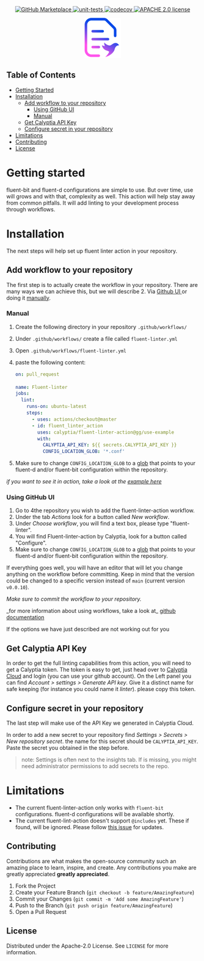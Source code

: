 <p align="center">
    <a href="https://github.com/marketplace/actions/fluent-linter-action">
      <img src="https://img.shields.io/badge/Marketplace-v2-undefined.svg?logo=github&logoColor=white&style=flat" alt="GitHub Marketplace" />
    </a>
    <a href="https://github.com/calyptia/fluent-lint-action/actions/workflows/unit-tests.yml">
      <img src="https://github.com/calyptia/fluent-linter-action/actions/workflows/unit-tests.yml/badge.svg" alt="unit-tests" />
    </a>
    <a href="https://codecov.io/gh/calyptia/fluent-linter-action">
      <img src="https://codecov.io/gh/calyptia/fluent-linter-action/branch/main/graph/badge.svg?token=48gHuQl8zV" alt="codecov" />
    </a>
  <a href="https://github.com/calyptia/fluent-linter-action/blob/main/LICENSE">
      <img src="https://img.shields.io/github/license/calyptia/fluent-linter-action" alt="APACHE 2.0 license" />
    </a>
</p>

<p align="center">
  <a href="https://github.com/calyptia/fluent-linter-action">
    <img src="logo.svg" alt="Logo" width="95" height="105">
  </a>

  </p>

## Table of Contents

- [Getting Started](#getting-started)
- [Installation](#installation)
  - [Add workflow to your repository](#add-workflow-to-your-repository)
    - [Using GitHub UI](#using-github-ui)
    - [Manual](#manual)
  - [Get Calyptia API Key](#get-calyptia-api-key)
  - [Configure secret in your repository](#configure-secret-in-your-repository)
- [Limitations](#limitations)
- [Contributing](#contributing)
- [License](#license)

# Getting started

fluent-bit and fluent-d configurations are simple to use. But over time, use will grows and with that, complexity as well. This action will help stay away from common pitfalls. It will add linting to your development process through workflows.

# Installation

The next steps will help set up fluent linter action in your repository.

## Add workflow to your repository

The first step is to actually create the workflow in your repository. There are many ways we can achieve this, but we will describe 2. Via [ Github UI ](#using-github-ui) or doing it [manually](#manually).

### Manual

1. Create the following directory in your repository `.github/workflows/`
1. Under `.github/workflows/` create a file called `fluent-linter.yml`
1. Open `.github/workflows/fluent-linter.yml`
1. paste the following content:

   ```yml
   on: pull_request

   name: Fluent-linter
   jobs:
     lint:
       runs-on: ubuntu-latest
       steps:
         - uses: actions/checkout@master
         - id: fluent_linter_action
           uses: calyptia/fluent-linter-action@gg/use-example
           with:
             CALYPTIA_API_KEY: ${{ secrets.CALYPTIA_API_KEY }}
             CONFIG_LOCATION_GLOB: '*.conf'
   ```

1. Make sure to change `CONFIG_LOCATION_GLOB` to a [glob](<https://en.wikipedia.org/wiki/Glob_(programming)>) that points to your fluent-d and/or fluent-bit configuration within the repository.

_if you want to see it in action, take a look at the [example here](https://github.com/calyptia/fluent-linter-action/pull/9)_

### Using GitHub UI

1. Go to 4the repository you wish to add the fluent-linter-action workflow.
1. Under the tab _Actions_ look for a button called _New workflow_.
1. Under _Choose workflow_, you will find a text box, please type "fluent-linter".
1. You will find Fluent-linter-action by Calyptia, look for a button called "Configure".
1. Make sure to change `CONFIG_LOCATION_GLOB` to a [glob](<https://en.wikipedia.org/wiki/Glob_(programming)>) that points to your fluent-d and/or fluent-bit configuration within the repository.

If everything goes well, you will have an editor that will let you change anything on the workflow before committing. Keep in mind that the version could be changed to a specific version instead of `main` (current version `v0.0.10`).

_Make sure to commit the workflow to your repository._

\_for more information about using workflows, take a look at\_ [github documentation](https://docs.github.com/en/actions/learn-github-actions/using-starter-workflows)

If the options we have just described are not working out for you

## Get Calyptia API Key

In order to get the full linting capabilities from this action, you will need to get a Calyptia token. The token is easy to get, just head over to [Calyptia Cloud](https://cloud.calyptia.com/) and login (you can use your github account). On the Left panel you can find _Account > settings > Generate API key_. Give it a distinct name for safe keeping (for instance you could name it _linter_). please copy this token.

## Configure secret in your repository

The last step will make use of the API Key we generated in Calyptia Cloud.

In order to add a new secret to your repository find _Settings > Secrets > New repository secret_. the name for this secret should be `CALYPTIA_API_KEY`. Paste the secret you obtained in the step before.

> note: Settings is often next to the insights tab. If is missing, you might need administrator permissions to add secrets to the repo.

# Limitations

- The current fluent-linter-action only works with `fluent-bit` configurations. fluent-d configurations will be available shortly.
- The current fluent-lint-action doesn't support `@includes` yet. These if found, will be ignored. Please follow [this issue](https://github.com/calyptia/fluent-bit-config-parser/issues/9) for updates.

<!-- CONTRIBUTING -->

## Contributing

Contributions are what makes the open-source community such an amazing place to learn, inspire, and create. Any contributions you make are greatly appreciated **greatly appreciated**.

1. Fork the Project
2. Create your Feature Branch (`git checkout -b feature/AmazingFeature`)
3. Commit your Changes (`git commit -m 'Add some AmazingFeature'`)
4. Push to the Branch (`git push origin feature/AmazingFeature`)
5. Open a Pull Request

<!-- LICENSE -->

## License

Distributed under the Apache-2.0 License. See `LICENSE` for more information.
